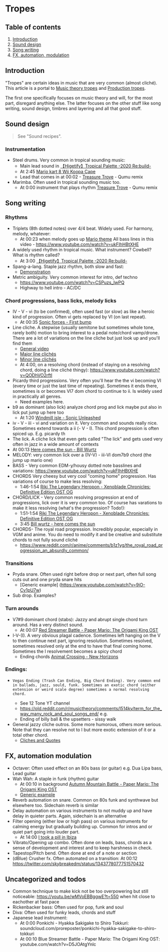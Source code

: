 # Tropes

## Table of contents
1. [Introduction](#introduction)
1. [Sound design](#sound-design)
2. [Song writing](#song-writing)
3. [FX, automation, modulation](#fx-automation-modulation)

## Introduction
"Tropes" are certain ideas in music that are very common (almost cliché). This article is a portal to [Music theory tropes](#hi) and [Production tropes](#hoi).

The first one specifically focuses on music theory and will, for the most part, disregard anything else. The latter focuses on the other stuff like song writing, sound design, timbres and layering and all that good stuff.


## Sound design
> See "Sound recipes".

### Instrumentation
- Steel drums. Very common in tropical sounding music:
    - Main lead sound in [【Higetify】Tropical Palette -2020 Re:build-](https://www.youtube.com/watch?v=lklVipGoYiA)
    - At 2:45 [Mario kart 8 Wii Koopa Cape](https://www.youtube.com/watch?v=ZTyG59Ie6yA)
    - Lead that comes in at 00:02  - [Treasure Trove](https://www.youtube.com/watch?v=l7d2djlOuvg) - Qumu remix
- Marimba. Often used in tropical sounding music too.
    - At 0:00 instrument that plays rhythm [Treasure Trove](https://www.youtube.com/watch?v=l7d2djlOuvg) - Qumu remix
 
## Song writing
### Rhythms
- Triplets (8th dotted notes) over 4/4 beat. Widely used. For harmony, melody, whatever:
    - At 00:23 when melody goes up [Mario theme](https://www.youtube.com/watch?v=uhscMsBhNhw)
    All bass lines in this video - https://www.youtube.com/watch?v=ukFIhHBtXHE
- A widely used rhythm in tropical music. What instrument? Cowbell? What is rhythm called?
    - At 3:00 [【Higetify】Tropical Palette -2020 Re:build-](https://www.youtube.com/watch?v=lklVipGoYiA)
- Spang-a-lang. Staple jazz rhythm, both slow and fast:
    - [Demonstration ](https://www.youtube.com/watch?v=yVQOofhKeFc)
- Metric ambiguity. Very common interest for intro, def techno
   - https://www.youtube.com/watch?v=CSPuzs_IwPQ
   - Highway to hell intro - AC/DC
    
### Chord progressions, bass licks, melody licks
- IV - V - vi (to be confirmed), often used fast (or slow) as like a heroic kind of progression. Often vi gets replaced by VI (on last repeat).
    - At 00:35 [Sonic forces - First bump](https://www.youtube.com/watch?v=9gc0169Ht48)
- Line cliche. A stepwise (usually semitone but sometimes whole tone, rarely both) motion to bring interest to a pedal note/chord vamp/drone. There are a lot of variations on the line cliche but just look up and you'll find them
    - [General video](https://www.youtube.com/watch?v=WbA1ycyITX4)
    - [Major line clichés](http://hubguitar.com/fretboard/major-line-cliche)
    - [Minor line clichés](http://hubguitar.com/fretboard/minor-line-cliche)
    - At 4:00, on a resolving chord (instead of staying on a resolving chord, doing a line cliché thingy): https://www.youtube.com/watch?v=QODhVO2rftI
- Picardy third progressions. Very often you'll hear the the vi becoming VI (every time or just the last time of repeating). Sometimes it ends there, sometimes is or becomes VI7 dom chord to continue to ii. Is widely used in practically all genres.
    - Need examples here.
- b9 as dominant (also lick) analyze chord prog and lick maybe put also in lick put jump up here too
    - At  1:20 [Windmill isle - Sonic Unleashed](https://www.youtube.com/watch?v=2b8TKhIz_ZY)
- iv - V - iii - vi and variation on it. Very common and sounds really nice. Sometimes extend towards a ii (- V - I). This chord progression is often spiced up. E.g. picardy th
- The lick. A cliche lick that even gets called "The lick" and gets used very often in jazz in a wide amount of contexts
 - At 00:13 [Here comes the sun - Bill Wurtz](https://www.youtube.com/watch?v=zNTaVTMoNTk)
- MELODY: very common lick over a (IV-V) - iii-VI dom7b9 chord (the jump up mario one)
- BASS - Very common EDM-y/housy dotted note basslines and variations:
https://www.youtube.com/watch?v=ukFIhHBtXHE
- CHORDS Very cheesy but very cool "coming home" progression. Has variations of course to make less resolving:
    - 1:46-1:54 [Riki The Legendary Heropon - Xenoblade Chronicles: Definitive Edition OST OG](https://www.youtube.com/watch?v=mo_dkMRTqTo)
- CHORD/LICK - Very common resolving progression at end of progressions, lick over it is very common too. Of course has varations to make it less resolving (what's the progression? Todo!):
    -  1:51-1:54 [Riki The Legendary Heropon - Xenoblade Chronicles: Definitive Edition OST OG](https://www.youtube.com/watch?v=mo_dkMRTqTo)
    - 3:45 [Bill wurtz - here comes the sun](https://www.youtube.com/watch?v=zNTaVTMoNTk)
- CHORDS- The royal road progression. Incredibly popular, especially in VGM and anime. You do need to modify it and be creative and substitute chords to not fully sound cliché
    - https://www.reddit.com/r/anime/comments/b1z1yg/the_royal_road_progression_an_absurdly_common/
 
### Transitions
- Pryda snare. Often used right before drop or next part, often full song cuts out and one pryda snare hits
    - [Generic example] (https://www.youtube.com/watch?v=9iO-Cv1pU7w)
- Sub drop. Examples?

### Turn arounds
- V7#9 dominant chord (stabs): Jazzy and abrupt single chord turn around. Has a very distinct sound.
    - At 00:07 [Red Streamer Battle - Paper Mario: The Origami King OST](https://www.youtube.com/watch?v=BIHCjBmDSg8)
- I-V-(I). A very obvious plagal cadence. Sometimes left hanging on the V to then continue next part, ignoring resolution. Sometimes resolved, sometimes resolved only at the end to have that final coming home. Sometimes the I resolvement becomes a spicy chord
    - Ending chords [Animal Crossing - New Horizons](https://www.youtube.com/watch?v=dy6D3QYnhSk)

### Endings:
-     Vegas Ending (Trash Can Ending, Big Chord Ending). Very common end in ballads, jazz, sould, funk. Sometimes an exotic chord (either extension or weird scale degree) sometimes a normal resolving chord.
    - See 12 Tone YT channel
    - https://old.reddit.com/r/musictheory/comments/l514ky/term_for_the_way_many_rock_and_soul_songs_end/ e.g. 
    - Ending of billy ball & the upsetters - sissy walk
- General jazzy cliche outros. Some more humorous, others more serious. Note that they can resolve not to I but more exotic extension of it or a total other chord.
    - [Cliches and Quotes](https://www.youtube.com/watch?v=GCK_0wgaNYY)

## FX, automation modulation
- Octaver: Often used effect on an 80s bass (or guitar) e.g. Dua Lipa bass, Lead guitar
- Wah Wah: A staple in funk (rhythm) guitar
    - At 00:10 in background [Autumn Mountain Battle - Paper Mario: The Origami King OST](https://www.youtube.com/watch?v=k7e7Kl2OSkc&list=PLAKkLNh9lDSOUx3ZQnY7N20VCA7HYN8YD&index=78)
    - [Generic example](https://www.youtube.com/watch?v=SqM0Tv57weU)
- Reverb automation on snare. Common on 80s funk and synthwave but elsewhere too. Sidechain reverb is similar
- Delay automation on various instruments to not muddy up and have delay in quieter parts. Again, sidechain is an alternative
- Filter opening (either low or high pass) on various instruments for calming energy but gradually building up. Common for intros and or quiet part going into louder part.
    - At 14:00 [I took a pill in Ibiza](https://www.youtube.com/watch?v=6xmRw_kdmtE)
- Vibrato/Opening up combo. Often done on leads, bass, chords as a sense of development and interest and to keep harshness in check.
- Tapestop/Pitch bend. Often done at end of a note or section
- (dBlue) Crusher fx. Often automated on a transition:
    At 00:12 https://twitter.com/skybreakedm/status/1343778077751570432
    
## Uncategorized and todos
- Common technique to make kick not be too overpowering but still noticeable: https://youtu.be/wMVoEBBggwE?t=550 when hit close to eachother at fast pace
- Rickenbacker bass: Often used for pop, funk and soul
- Diva: Often used for funky leads, chords and stuff
- Japanese lead instrument:
    -  At 0:00 Ponkichi - Hyakka Sakigake to Shiro Tokkuri: soundcloud.com/proreposter/ponkichi-hyakka-sakigake-to-shiro-tokkuri
    - At 00:10 Blue Streamer Battle - Paper Mario: The Origami King OST: youtube.com/watch?v=D5JOAtgYnlc

